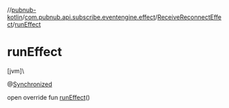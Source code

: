 //[pubnub-kotlin](../../../index.md)/[com.pubnub.api.subscribe.eventengine.effect](../index.md)/[ReceiveReconnectEffect](index.md)/[runEffect](run-effect.md)

# runEffect

[jvm]\

@[Synchronized](https://kotlinlang.org/api/latest/jvm/stdlib/kotlin.jvm/-synchronized/index.html)

open override fun [runEffect](run-effect.md)()
